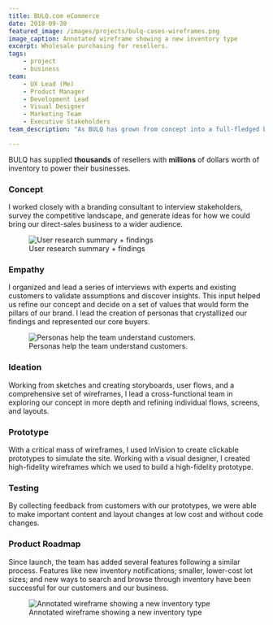 ```yaml
---
title: BULQ.com eCommerce
date: 2018-09-30
featured_image: /images/projects/bulq-cases-wireframes.png
image_caption: Annotated wireframe showing a new inventory type
excerpt: Wholesale purchasing for resellers.
tags:
    - project
    - business
team:
    - UX Lead (Me)
    - Product Manager
    - Development Lead
    - Visual Designer
    - Marketing Team
    - Executive Stakeholders
team_description: "As BULQ has grown from concept into a full-fledged business, the team had grown in lockstep. It's been my privilege to have worked with everyone involved in BULQ.com, the BULQ iOS app, ecommerce operations, and BULQ marketing. A few of the roles I worked most closely with are:"

---
```


BULQ has supplied **thousands** of resellers with **millions** of dollars worth of inventory to power their businesses.

### Concept
I worked closely with a branding consultant to interview stakeholders, survey the competitive landscape, and generate ideas for how we could bring our direct-sales business to a wider audience.

<figure class="p-6 rounded-lg mt-10 mb-8 md:mt-8 shadow">
  <img data-lazy="/images/projects/bulq-interview-summary.png" alt="User research summary + findings">
    <figcaption class="text-center text-sm italic text-gray-600 mt-4">User research summary + findings</figcaption>
</figure>

### Empathy
I organized and lead a series of interviews with experts and existing customers to validate assumptions and discover insights. This input helped us refine our concept and decide on a set of values that would form the pillars of our brand. I lead the creation of personas that crystallized our findings and represented our core buyers.

<figure class="p-6 rounded-lg mt-10 mb-8 md:mt-8 shadow">
  <img data-lazy="/images/projects/bulq-persona.png" alt="Personas help the team understand customers.">
    <figcaption class="text-center text-sm italic text-gray-600 mt-4">Personas help the team understand customers.</figcaption>
</figure>

### Ideation
Working from sketches and creating storyboards, user flows, and a comprehensive set of wireframes, I lead a cross-functional team in exploring our concept in more depth and refining individual flows, screens, and layouts.

### Prototype
With a critical mass of wireframes, I used InVision to create clickable prototypes to simulate the site. Working with a visual designer, I created high-fidelity wireframes which we used to build a high-fidelity prototype.

### Testing
By collecting feedback from customers with our prototypes, we were able to make important content and layout changes at low cost and without code changes.

### Product Roadmap
Since launch, the team has added several features following a similar process. Features like new inventory notifications; smaller, lower-cost lot sizes; and new ways to search and browse through inventory have been successful for our customers and our business.


<figure class="p-6 rounded-lg mt-10 md:mt-8 shadow">
  <img data-lazy="/images/projects/bulq-cases-wireframes.png" alt="Annotated wireframe showing a new inventory type">
    <figcaption class="text-center text-sm italic text-gray-600 mt-4">Annotated wireframe showing a new inventory type</figcaption>
</figure>  

